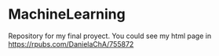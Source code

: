 # MachineLearning
Repository for my final proyect. You could see my html page in https://rpubs.com/DanielaChA/755872
